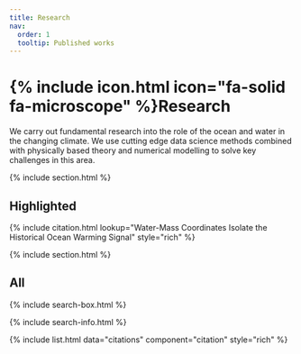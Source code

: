 ```yaml
---
title: Research
nav:
  order: 1
  tooltip: Published works
---
```


# {% include icon.html icon="fa-solid fa-microscope" %}Research

We carry out fundamental research into the role of the ocean and water in the changing climate. We use cutting edge data science methods combined with physically based theory and numerical modelling to solve key challenges in this area.

{% include section.html %}

## Highlighted

{% include citation.html lookup="Water-Mass Coordinates Isolate the Historical Ocean Warming Signal" style="rich" %}

{% include section.html %}

## All

{% include search-box.html %}

{% include search-info.html %}

{% include list.html data="citations" component="citation" style="rich" %}
